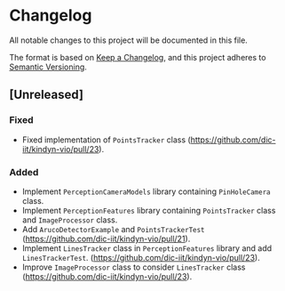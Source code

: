 # Changelog
All notable changes to this project will be documented in this file.

The format is based on [Keep a Changelog](https://keepachangelog.com/en/1.0.0/),
and this project adheres to [Semantic Versioning](https://semver.org/spec/v2.0.0.html).

## [Unreleased]

### Fixed
- Fixed implementation of `PointsTracker` class (https://github.com/dic-iit/kindyn-vio/pull/23).

### Added
- Implement `PerceptionCameraModels` library containing `PinHoleCamera` class.
- Implement `PerceptionFeatures` library containing `PointsTracker` class and `ImageProcessor` class.
- Add `ArucoDetectorExample` and `PointsTrackerTest` (https://github.com/dic-iit/kindyn-vio/pull/21).
- Implement `LinesTracker` class in `PerceptionFeatures` library and add `LinesTrackerTest`. (https://github.com/dic-iit/kindyn-vio/pull/23).
- Improve `ImageProcessor` class to consider `LinesTracker` class (https://github.com/dic-iit/kindyn-vio/pull/23).

